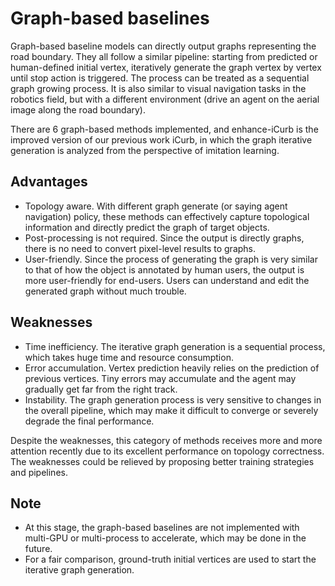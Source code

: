 # Graph-based baselines

Graph-based baseline models can directly output graphs representing the road boundary. They all follow a similar pipeline: starting from predicted or human-defined initial vertex, iteratively generate the graph vertex by vertex until stop action is triggered. The process can be treated as a sequential graph growing process. It is also similar to visual navigation tasks in the robotics field, but with a different environment (drive an agent on the aerial image along the road boundary).

There are 6 graph-based methods implemented, and enhance-iCurb is the improved version of our previous work iCurb, in which the graph iterative generation is analyzed from the perspective of imitation learning.

## Advantages
* Topology aware. With different graph generate (or saying agent navigation) policy, these methods can effectively capture topological information and directly predict the graph of target objects.
* Post-processing is not required. Since the output is directly graphs, there is no need to convert pixel-level results to graphs.
* User-friendly. Since the process of generating the graph is very similar to that of how the object is annotated by human users, the output is more user-friendly for end-users. Users can understand and edit the generated graph without much trouble.

## Weaknesses
* Time inefficiency. The iterative graph generation is a sequential process, which takes huge time and resource consumption.
* Error accumulation. Vertex prediction heavily relies on the prediction of previous vertices. Tiny errors may accumulate and the agent may gradually get far from the right track.
* Instability. The graph generation process is very sensitive to changes in the overall pipeline, which may make it difficult to converge or severely degrade the final performance.

Despite the weaknesses, this category of methods receives more and more attention recently due to its excellent performance on topology correctness. The weaknesses could be relieved by proposing better training strategies and pipelines.

## Note
* At this stage, the graph-based baselines are not implemented with multi-GPU or multi-process to accelerate, which may be done in the future.
* For a fair comparison, ground-truth initial vertices are used to start the iterative graph generation.